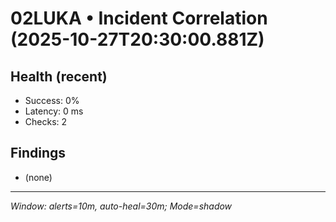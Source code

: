 # 02LUKA • Incident Correlation (2025-10-27T20:30:00.881Z)

## Health (recent)
- Success: 0%
- Latency: 0 ms
- Checks: 2

## Findings
- (none)

---
_Window: alerts=10m, auto-heal=30m; Mode=shadow_